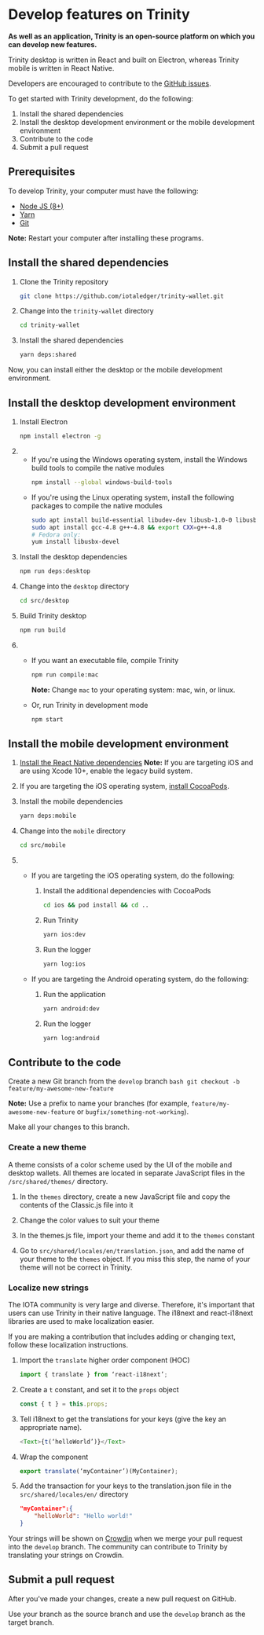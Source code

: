 # Develop features on Trinity

**As well as an application, Trinity is an open-source platform on which you can develop new features.**

Trinity desktop is written in React and built on Electron, whereas Trinity mobile is written in React Native.

Developers are encouraged to contribute to the [GitHub issues](https://github.com/iotaledger/trinity-wallet/issues).

To get started with Trinity development, do the following:

1. Install the shared dependencies
2. Install the desktop development environment or the mobile development environment
3. Contribute to the code
4. Submit a pull request

## Prerequisites

To develop Trinity, your computer must have the following:
* [Node JS (8+)](https://nodejs.org/en/)
* [Yarn](https://yarnpkg.com/lang/en/docs/install/)
* [Git](https://git-scm.com/book/en/v2/Getting-Started-Installing-Git)

**Note:** Restart your computer after installing these programs.

## Install the shared dependencies

1. Clone the Trinity repository
    ```bash
    git clone https://github.com/iotaledger/trinity-wallet.git
    ```

2. Change into the `trinity-wallet` directory
    ```bash
    cd trinity-wallet
    ```

3. Install the shared dependencies
    ```bash
    yarn deps:shared
    ```

Now, you can install either the desktop or the mobile development environment.

## Install the desktop development environment

1. Install Electron
    ```bash
    npm install electron -g
    ```

2. 
    * If you're using the Windows operating system, install the Windows build tools to compile the native modules
        ```bash
        npm install --global windows-build-tools
        ```
    * If you're using the Linux operating system, install the following packages to compile the native modules
        ```bash
        sudo apt install build-essential libudev-dev libusb-1.0-0 libusb-1.0-0-dev
        sudo apt install gcc-4.8 g++-4.8 && export CXX=g++-4.8
        # Fedora only:
        yum install libusbx-devel
        ```

3. Install the desktop dependencies
    ```bash
    npm run deps:desktop
    ```

4. Change into the `desktop` directory
    ```bash  
    cd src/desktop
    ```

5. Build Trinity desktop
    ```bash
    npm run build
    ```

6. 
    * If you want an executable file, compile Trinity

        ```bash
        npm run compile:mac
        ```

        **Note:** Change `mac` to your operating system: mac, win, or linux.
    * Or, run Trinity in development mode
        ```bash
        npm start
        ```

## Install the mobile development environment

1. [Install the React Native dependencies](https://facebook.github.io/react-native/docs/getting-started.html#installing-dependencies-2)
    **Note:** If you are targeting iOS and are using Xcode 10+, enable the legacy build system.
2. If you are targeting the iOS operating system, [install CocoaPods](https://cocoapods.org/#install).

3. Install the mobile dependencies
    ```bash
    yarn deps:mobile
    ```

4. Change into the `mobile` directory
    ```bash
    cd src/mobile
    ```

5. 
    * If you are targeting the iOS operating system, do the following:
        1. Install the additional dependencies with CocoaPods
            ```bash
            cd ios && pod install && cd ..
            ```

        2. Run Trinity
            ```bash
            yarn ios:dev
            ```

        3. Run the logger
            ```bash
            yarn log:ios
            ```

    * If you are targeting the Android operating system, do the following:
        1. Run the application
            ```bash
            yarn android:dev
            ```

        2. Run the logger
            ```bash
            yarn log:android
            ```

## Contribute to the code

Create a new Git branch from the `develop` branch
    ```bash
    git checkout -b feature/my-awesome-new-feature
    ```

**Note:** Use a prefix to name your branches (for example, `feature/my-awesome-new-feature` or `bugfix/something-not-working`).

Make all your changes to this branch.

### Create a new theme

A theme consists of a color scheme used by the UI of the mobile and desktop wallets. All themes are located in separate JavaScript files in the `/src/shared/themes/` directory.

1. In the `themes` directory, create a new JavaScript file and copy the contents of the Classic.js file into it

2. Change the color values to suit your theme

3. In the themes.js file, import your theme and add it to the `themes` constant

4. Go to `src/shared/locales/en/translation.json`, and add the name of your theme to the `themes` object. If you miss this step, the name of your theme will not be correct in Trinity.

### Localize new strings

The IOTA community is very large and diverse. Therefore, it's important that users can use Trinity in their native language. The i18next and react-i18next libraries are used to make localization easier.

If you are making a contribution that includes adding or changing text, follow these localization instructions.

1. Import the `translate` higher order component (HOC)
    ```javascript
    import { translate } from ‘react-i18next’;
    ```

2. Create a `t` constant, and set it to the `props` object
    ```javascript
    const { t } = this.props;
    ```

3. Tell i18next to get the translations for your keys (give the key an appropriate name).
    ```javascript
    <Text>{t(‘helloWorld’)}</Text>
    ```

4. Wrap the component
    ```javascript
    export translate(‘myContainer’)(MyContainer);
    ```

5. Add the transaction for your keys to the translation.json file in the `src/shared/locales/en/` directory
    ```json
    "myContainer":{
        "helloWorld": "Hello world!"
    }
    ```

Your strings will be shown on [Crowdin](https://crowdin.com/project/iota-trinity-wallet) when we merge your pull request into the `develop` branch. The community can contribute to Trinity by translating your strings on Crowdin.

## Submit a pull request

After you've made your changes, create a new pull request on GitHub.

Use your branch as the source branch and use the `develop` branch as the target branch.